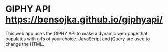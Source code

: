 # GIPHY API https://bensojka.github.io/giphyapi/

This web app uses the GIPHY API to make a dynamic web page that populates with gifs of your choice. JavaScript and jQuery are used to change the HTML.


